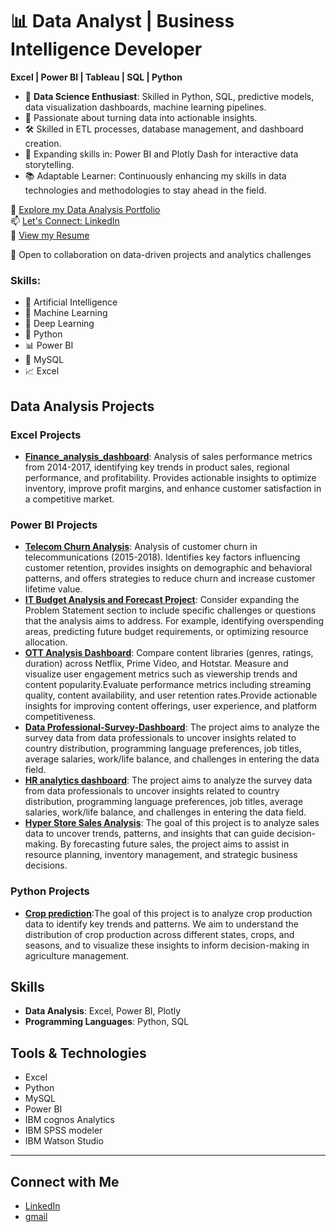# 📊 Data Analyst | Business Intelligence Developer

**Excel | Power BI | Tableau | SQL | Python**
- 🔧 **Data Science Enthusiast**: Skilled in Python, SQL, predictive models, data visualization dashboards, machine learning pipelines. 
- 💼 Passionate about turning data into actionable insights.
- 🛠️ Skilled in ETL processes, database management, and dashboard creation.
- 🌱 Expanding skills in: Power BI and Plotly Dash for interactive data storytelling.
- 📚 Adaptable Learner: Continuously enhancing my skills in data technologies and methodologies to stay ahead in the field.

📂 [Explore my Data Analysis Portfolio](https://boomihasriportfolio.my.canva.site/boomihasri-portfolio)  
📫 [Let's Connect: LinkedIn](https://www.linkedin.com/in/boomiha-sri-55151421a/)  
📄 [View my Resume](https://drive.google.com/drive/folders/1qBH-ZxFqhjwD5gCCYzn5H-YfwNbLjxNM)

🤝 Open to collaboration on data-driven projects and analytics challenges  

### Skills:
- 🧠 Artificial Intelligence
- 🤖 Machine Learning
- 🧬 Deep Learning
- 🐍 Python
- 📊 Power BI
- 🐬 MySQL
- 📈 Excel

## Data Analysis Projects
### Excel Projects
- [**Finance_analysis_dashboard**](https://github.com/Boomihasri/Finance_analysis_dashboard): Analysis of sales performance metrics from 2014-2017, identifying key trends in product sales, regional performance, and profitability. Provides actionable insights to optimize inventory, improve profit margins, and enhance customer satisfaction in a competitive market.


### Power BI Projects
- [**Telecom Churn Analysis**](https://github.com/Boomihasri/churn_analysis_dashboard): Analysis of customer churn in telecommunications (2015-2018). Identifies key factors influencing customer retention, provides insights on demographic and behavioral patterns, and offers strategies to reduce churn and increase customer lifetime value.
- [**IT Budget Analysis and Forecast Project**](https://github.com/Boomihasri/IT-analysis-dashboard): Consider expanding the Problem Statement section to include specific challenges or questions that the analysis aims to address. For example, identifying overspending areas, predicting future budget requirements, or optimizing resource allocation.
- [**OTT Analysis Dashboard**](https://github.com/Boomihasri/OTT-Dashboard): Compare content libraries (genres, ratings, duration) across Netflix, Prime Video, and Hotstar. Measure and visualize user engagement metrics such as viewership trends and content popularity.Evaluate performance metrics including streaming quality, content availability, and user retention rates.Provide actionable insights for improving content offerings, user experience, and platform competitiveness.
- [**Data Professional-Survey-Dashboard**](https://github.com/Boomihasri/Data-Professional-Survey-Dashboard): The project aims to analyze the survey data from data professionals to uncover insights related to country distribution, programming language preferences, job titles, average salaries, work/life balance, and challenges in entering the data field.
- [**HR analytics dashboard**](https://github.com/Boomihasri/HR-analytics-dashboard): The project aims to analyze the survey data from data professionals to uncover insights related to country distribution, programming language preferences, job titles, average salaries, work/life balance, and challenges in entering the data field.
- [**Hyper Store Sales Analysis**](https://github.com/Boomihasri/Hyper-Store-Sales-Dashboard): The goal of this project is to analyze sales data to uncover trends, patterns, and insights that can guide decision-making. By forecasting future sales, the project aims to assist in resource planning, inventory management, and strategic business decisions.


### Python Projects
- [**Crop prediction**](https://github.com/Boomihasri/Crop-prediction):The goal of this project is to analyze crop production data to identify key trends and patterns. We aim to understand the distribution of crop production across different states, crops, and seasons, and to visualize these insights to inform decision-making in agriculture management.


## Skills
- **Data Analysis**: Excel, Power BI, Plotly
- **Programming Languages**: Python, SQL


## Tools & Technologies
- Excel
- Python
- MySQL
- Power BI
- IBM cognos Analytics
- IBM SPSS modeler
-  IBM Watson Studio
---

## Connect with Me
- [LinkedIn](https://www.linkedin.com/in/boomiha-sri-55151421a/)
- [gmail](boomihasrip@gmail.com)
